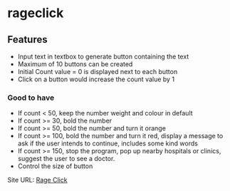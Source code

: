 # rageclick

## Features
- Input text in textbox to generate button containing the text
- Maximum of 10 buttons can be created
- Initial Count value = 0 is displayed next to each button
- Click on a button would increase the count value by 1

### Good to have
- If count < 50, keep the number weight and colour in default
- If count >= 30, bold the number
- If count >= 50, bold the number and turn it orange
- If count >=  100, bold the number and turn it red, display a message to ask if the user intends to continue, includes some kind words
- If count >= 150, stop the program, pop up nearby hospitals or clinics, suggest the user to see a doctor.
- Control the size of button

Site URL: [Rage Click](https://winnie-2018.github.io/rageclick/)